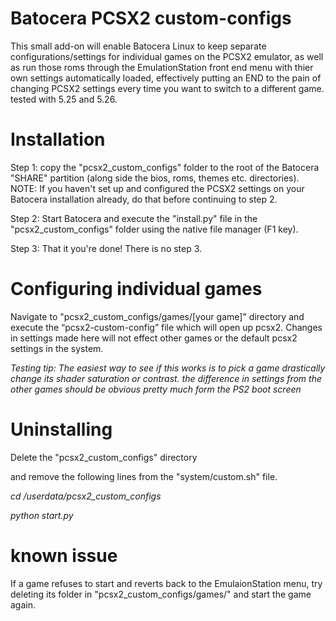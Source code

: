 # Batocera PCSX2 custom-configs 
This small add-on will enable Batocera Linux to keep separate configurations/settings for individual games on the PCSX2 emulator, as well as run those roms through the EmulationStation front end menu with thier own settings automatically loaded, effectively putting an END to the pain of changing PCSX2 settings every time you want to switch to a different game. tested with 5.25 and 5.26.

# Installation
Step 1: copy the "pcsx2_custom_configs" folder to the root of the Batocera "SHARE" partition (along side the bios, roms, themes etc. directories). NOTE: If you haven't set up and configured the PCSX2 settings on your Batocera installation already, do that before continuing to step 2. 

Step 2: Start Batocera and execute the "install.py" file in the "pcsx2_custom_configs" folder using the native file manager (F1 key).

Step 3: That it you're done! There is no step 3.

# Configuring individual games
Navigate to "pcsx2_custom_configs/games/[your game]" directory and execute the “pcsx2-custom-config” file which will open up pcsx2. Changes in settings made here will not effect other games or the default pcsx2 settings in the system. 

*Testing tip: The easiest way to see if this works is to pick a game drastically change its shader saturation or contrast. the difference in settings from the other games should be obvious pretty much form the PS2 boot screen*

# Uninstalling 
Delete the "pcsx2_custom_configs" directory 

and remove the following lines from the "system/custom.sh" file.

*cd /userdata/pcsx2_custom_configs*

*python start.py*

# known issue
If a game refuses to start and reverts back to the EmulaionStation menu, try deleting its folder in "pcsx2_custom_configs/games/" and start the game again.
